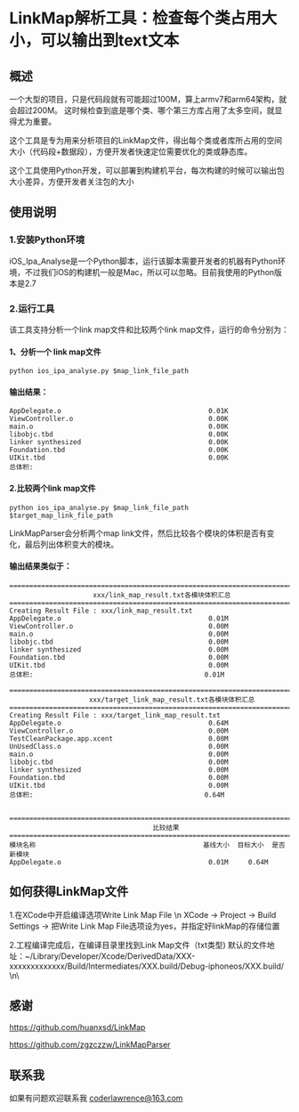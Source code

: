 # LinkMap解析工具：检查每个类占用大小，可以输出到text文本

## 概述

一个大型的项目，只是代码段就有可能超过100M，算上armv7和arm64架构，就会超过200M。 这时候检查到底是哪个类、哪个第三方库占用了太多空间，就显得尤为重要。

这个工具是专为用来分析项目的LinkMap文件，得出每个类或者库所占用的空间大小（代码段+数据段），方便开发者快速定位需要优化的类或静态库。

这个工具使用Python开发，可以部署到构建机平台，每次构建的时候可以输出包大小差异，方便开发者关注包的大小

## 使用说明

### 1.安装Python环境

iOS_Ipa_Analyse是一个Python脚本，运行该脚本需要开发者的机器有Python环境，不过我们iOS的构建机一般是Mac，所以可以忽略。目前我使用的Python版本是2.7

### 2.运行工具

该工具支持分析一个link map文件和比较两个link map文件，运行的命令分别为：

#### 1、分析一个 link map文件

```shell
python ios_ipa_analyse.py $map_link_file_path
```

#### 输出结果：

```shell
AppDelegate.o                                     0.01K
ViewController.o                                  0.00K
main.o                                            0.00K
libobjc.tbd                                       0.00K
linker synthesized                                0.00K
Foundation.tbd                                    0.00K
UIKit.tbd                                         0.00K
总体积: 
```
#### 2.比较两个link map文件

```shell
python ios_ipa_analyse.py $map_link_file_path $target_map_link_file_path
```

LinkMapParser会分析两个map link文件，然后比较各个模块的体积是否有变化，最后列出体积变大的模块。

#### 输出结果类似于：

```shell
================================================================================
                     xxx/link_map_result.txt各模块体积汇总
================================================================================
Creating Result File : xxx/link_map_result.txt
AppDelegate.o                                     0.01M
ViewController.o                                  0.00M
main.o                                            0.00M
libobjc.tbd                                       0.00M
linker synthesized                                0.00M
Foundation.tbd                                    0.00M
UIKit.tbd                                         0.00M
总体积:                                           0.01M

================================================================================
                    xxx/target_link_map_result.txt各模块体积汇总
================================================================================
Creating Result File : xxx/target_link_map_result.txt
AppDelegate.o                                     0.64M
ViewController.o                                  0.00M
TestCleanPackage.app.xcent                        0.00M
UnUsedClass.o                                     0.00M
main.o                                            0.00M
libobjc.tbd                                       0.00M
linker synthesized                                0.00M
Foundation.tbd                                    0.00M
UIKit.tbd                                         0.00M
总体积:                                           0.64M


================================================================================
                                    比较结果
================================================================================
模块名称                                          基线大小  目标大小  是否新模块
AppDelegate.o                                     0.01M     0.64M
```

## 如何获得LinkMap文件

1.在XCode中开启编译选项Write Link Map File \n
XCode -> Project -> Build Settings -> 把Write Link Map File选项设为yes，并指定好linkMap的存储位置

2.工程编译完成后，在编译目录里找到Link Map文件（txt类型) 默认的文件地址：~/Library/Developer/Xcode/DerivedData/XXX-xxxxxxxxxxxxx/Build/Intermediates/XXX.build/Debug-iphoneos/XXX.build/ \n\

## 感谢

https://github.com/huanxsd/LinkMap

https://github.com/zgzczzw/LinkMapParser


## 联系我

如果有问题欢迎联系我 coderlawrence@163.com
